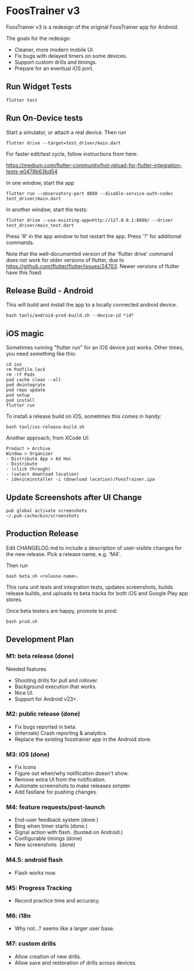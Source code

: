 # FoosTrainer v3

FoosTrainer v3 is a redesign of the original FoosTrainer app for Android.

The goals for the redesign:

* Cleaner, more modern mobile UI.
* Fix bugs with delayed timers on some devices.
* Support custom drills and timings.
* Prepare for an eventual iOS port.

## Run Widget Tests

```
flutter test
```

## Run On-Device tests

Start a simulator, or attach a real device. Then run

```
flutter drive --target=test_driver/main.dart
```

For faster edit/test cycle, follow instructions from here:

https://medium.com/flutter-community/hot-reload-for-flutter-integration-tests-e0478b63bd54

In one window, start the app
```
flutter run --observatory-port 8888 --disable-service-auth-codes test_driver/main.dart
```

In another window, start the tests:
```
flutter drive --use-existing-app=http://127.0.0.1:8888/ --driver test_driver/main_test.dart
```

Press 'R' in the app window to hot restart the app. Press '?' for additional commands.

Note that the well-documented version of the 'flutter drive' command  
does not work for older versions of flutter, due to https://github.com/flutter/flutter/issues/24703.
Newer versions of flutter have this fixed.

## Release Build - Android

This will build and install the app to a locally connected android device.

```
bash tools/android-prod-build.sh --device-id *id*
```

## iOS magic

Sometimes running "flutter run" for an iOS device just works. Other times, you
need something like this:

```
cd ios
rm Podfile.lock
rm -rf Pods
pod cache clean --all
pod deintegrate
pod repo update
pod setup
pod install
flutter run
```

To install a release build on iOS, sometimes this comes in handy:

```
bash tool/ios-release-build.sh
```

Another approach, from XCode UI:

```
Product > Archive
Window > Organizer
- Distribute App > Ad Hoc
- Distribute
- (click through)
- (select download location)
- ideviceinstaller -i (download location)/FoosTrainer.ipa
```

## Update Screenshots after UI Change

```
pub global activate screenshots
~/.pub-cache/bin/screenshots
```


## Production Release

Edit CHANGELOG.md to include a description of user-visible changes
for the new release. Pick a release name, e.g. 'M4'.

Then run

```
bash beta.sh <release-name>.
```

This runs unit tests and integration tests, updates screenshots,
builds release builds, and uploads to beta tracks for both iOS
and Google Play app stores.

Once beta testers are happy, promote to prod:

```
bash prod.sh
```

## Development Plan

### M1: beta release (done)

Needed features

* Shooting drills for pull and rollover.
* Background execution that works.
* Nice UI.
* Support for Android v23+.

### M2: public release (done)

* Fix bugs reported in beta.
* (internals) Crash reporting & analytics.
* Replace the existing foostrainer app in the Android store.

### M3: iOS (done)

* Fix icons
* Figure out when/why notification doesn't show.
* Remove extra UI from the notification.
* Automate screenshots to make releases simpler.
* Add fastlane for pushing changes.

### M4: feature requests/post-launch

* End-user feedback system (done.)
* Bing when timer starts (done.)
* Signal action with flash. (busted on Android.)
* Configurable timings (done)
* New screenshots. (done)

### M4.5: android flash

* Flash works now.

### M5: Progress Tracking

* Record practice time and accuracy.

### M6: i18n

* Why not...? seems like a larger user base.

### M7: custom drills

* Allow creation of new drills.
* Allow save and restoration of drills across devices.


